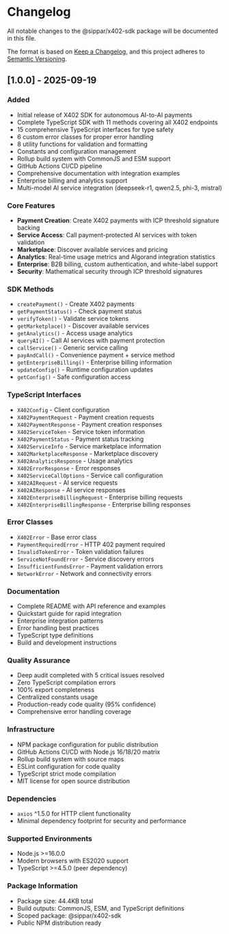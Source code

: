 # Changelog

All notable changes to the @sippar/x402-sdk package will be documented in this file.

The format is based on [Keep a Changelog](https://keepachangelog.com/en/1.0.0/),
and this project adheres to [Semantic Versioning](https://semver.org/spec/v2.0.0.html).

## [1.0.0] - 2025-09-19

### Added
- Initial release of X402 SDK for autonomous AI-to-AI payments
- Complete TypeScript SDK with 11 methods covering all X402 endpoints
- 15 comprehensive TypeScript interfaces for type safety
- 6 custom error classes for proper error handling
- 8 utility functions for validation and formatting
- Constants and configuration management
- Rollup build system with CommonJS and ESM support
- GitHub Actions CI/CD pipeline
- Comprehensive documentation with integration examples
- Enterprise billing and analytics support
- Multi-model AI service integration (deepseek-r1, qwen2.5, phi-3, mistral)

### Core Features
- **Payment Creation**: Create X402 payments with ICP threshold signature backing
- **Service Access**: Call payment-protected AI services with token validation
- **Marketplace**: Discover available services and pricing
- **Analytics**: Real-time usage metrics and Algorand integration statistics
- **Enterprise**: B2B billing, custom authentication, and white-label support
- **Security**: Mathematical security through ICP threshold signatures

### SDK Methods
- `createPayment()` - Create X402 payments
- `getPaymentStatus()` - Check payment status
- `verifyToken()` - Validate service tokens
- `getMarketplace()` - Discover available services
- `getAnalytics()` - Access usage analytics
- `queryAI()` - Call AI services with payment protection
- `callService()` - Generic service calling
- `payAndCall()` - Convenience payment + service method
- `getEnterpriseBilling()` - Enterprise billing information
- `updateConfig()` - Runtime configuration updates
- `getConfig()` - Safe configuration access

### TypeScript Interfaces
- `X402Config` - Client configuration
- `X402PaymentRequest` - Payment creation requests
- `X402PaymentResponse` - Payment creation responses
- `X402ServiceToken` - Service token information
- `X402PaymentStatus` - Payment status tracking
- `X402ServiceInfo` - Service marketplace information
- `X402MarketplaceResponse` - Marketplace discovery
- `X402AnalyticsResponse` - Usage analytics
- `X402ErrorResponse` - Error responses
- `X402ServiceCallOptions` - Service call configuration
- `X402AIRequest` - AI service requests
- `X402AIResponse` - AI service responses
- `X402EnterpriseBillingRequest` - Enterprise billing requests
- `X402EnterpriseBillingResponse` - Enterprise billing responses

### Error Classes
- `X402Error` - Base error class
- `PaymentRequiredError` - HTTP 402 payment required
- `InvalidTokenError` - Token validation failures
- `ServiceNotFoundError` - Service discovery errors
- `InsufficientFundsError` - Payment validation errors
- `NetworkError` - Network and connectivity errors

### Documentation
- Complete README with API reference and examples
- Quickstart guide for rapid integration
- Enterprise integration patterns
- Error handling best practices
- TypeScript type definitions
- Build and development instructions

### Quality Assurance
- Deep audit completed with 5 critical issues resolved
- Zero TypeScript compilation errors
- 100% export completeness
- Centralized constants usage
- Production-ready code quality (95% confidence)
- Comprehensive error handling coverage

### Infrastructure
- NPM package configuration for public distribution
- GitHub Actions CI/CD with Node.js 16/18/20 matrix
- Rollup build system with source maps
- ESLint configuration for code quality
- TypeScript strict mode compilation
- MIT license for open source distribution

### Dependencies
- `axios` ^1.5.0 for HTTP client functionality
- Minimal dependency footprint for security and performance

### Supported Environments
- Node.js >=16.0.0
- Modern browsers with ES2020 support
- TypeScript >=4.5.0 (peer dependency)

### Package Information
- Package size: 44.4KB total
- Build outputs: CommonJS, ESM, and TypeScript definitions
- Scoped package: @sippar/x402-sdk
- Public NPM distribution ready